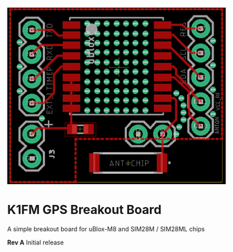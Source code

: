 ![](K1FM-GPS-Breakout-Board-brd.png)

# K1FM GPS Breakout Board

A simple breakout board for uBlox-M8 and SIM28M / SIM28ML chips

**Rev A**
Initial release
